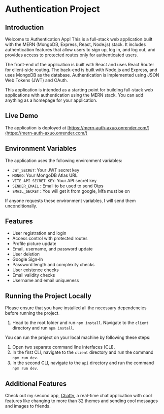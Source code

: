 # Authentication Project

## Introduction

Welcome to Authentication App! This is a full-stack web application built with the MERN (MongoDB, Express, React, Node.js) stack. It includes authentication features that allow users to sign up, log in, and log out, and provides access to protected routes only for authenticated users.

The front-end of the application is built with React and uses React Router for client-side routing. The back-end is built with Node.js and Express, and uses MongoDB as the database. Authentication is implemented using JSON Web Tokens (JWT) and OAuth.

This application is intended as a starting point for building full-stack web applications with authentication using the MERN stack. You can add anything as a homepage for your application.

## Live Demo

The application is deployed at [https://mern-auth-axuo.onrender.com/](https://mern-auth-axuo.onrender.com/)

## Environment Variables

The application uses the following environment variables:

- `JWT_SECRET`: Your JWT secret key
- `MONGO`: Your MongoDB Atlas URL
- `VITE_API_SECRET_KEY`: Your API secret key
- `SENDER_EMAIL` : Email to be used to send Otps
- `EMAIL_SECRET` : You will get it from google, Mfa must be on

If anyone requests these environment variables, I will send them unconditionally.

## Features

- User registration and login
- Access control with protected routes
- Profile picture update
- Email, username, and password update
- User deletion
- Google Sign-In
- Password length and complexity checks
- User existence checks
- Email validity checks
- Username and email uniqueness

## Running the Project Locally

Please ensure that you have installed all the necessary dependencies before running the project.

1. Head to the root folder and run `npm install`. Navigate to the `client` directory and run `npm install`.

You can run the project on your local machine by following these steps:

1. Open two separate command line interfaces (CLI).
2. In the first CLI, navigate to the `client` directory and run the command `npm run dev`.
3. In the second CLI, navigate to the `api` directory and run the command `npm run dev`.

## Additional Features

Check out my second app, [Chatty](https://chatty-tepr.onrender.com/), a real-time chat application with cool features like changing to more than 32 themes and sending cool messages and images to friends.